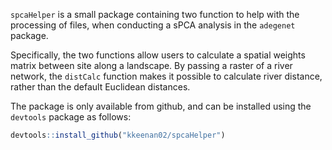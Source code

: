 `spcaHelper` is a small package containing two function to help with the processing of files, when conducting a sPCA analysis in the `adegenet` package.

Specifically, the two functions allow users to calculate a spatial weights matrix between site along a landscape. By passing a raster of a river network, the `distCalc` function makes it possible to calculate river distance, rather than the default Euclidean distances.

The package is only available from github, and can be installed using the `devtools` package as follows:

```r
devtools::install_github("kkeenan02/spcaHelper")
```
